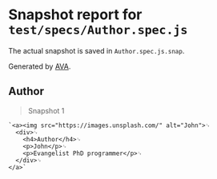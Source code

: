 # Snapshot report for `test/specs/Author.spec.js`

The actual snapshot is saved in `Author.spec.js.snap`.

Generated by [AVA](https://avajs.dev).

## Author

> Snapshot 1

    `<a><img src="https://images.unsplash.com/" alt="John">␊
      <div>␊
        <h4>Author</h4>␊
        <p>John</p>␊
        <p>Evangelist PhD programmer</p>␊
      </div>␊
    </a>`
